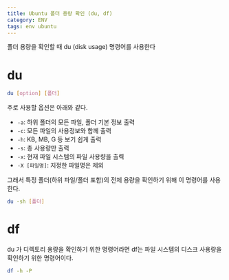 ```yaml
---
title: Ubuntu 폴더 용량 확인 (du, df)
category: ENV
tags: env ubuntu
---
```


폴더 용량을 확인할 때 du (disk usage) 명령어를 사용한다

<!--more-->

# du

```sh
du [option] [폴더]
```

주로 사용할 옵션은 아래와 같다.

- `-a`: 하위 폴더의 모든 파일, 폴더 기본 정보 출력
- `-c`: 모든 파일의 사용정보와 합께 출력
- `-h`: KB, MB, G 등 보기 쉽게 출력
- `-s`: 총 사용량만 출력
- `-x`: 현재 파일 시스템의 파일 사용량을 출력
- `-X [파일명]`: 지정한 파일명은 제외

그래서 특정 폴더(하위 파일/폴더 포함)의 전체 용량을 확인하기 위해 이 명령어를 사용한다.

```sh
du -sh [폴더]
```

# df

du 가 디렉토리 용량을 확인하기 위한 명령어라면 df는 파일 시스템의 디스크 사용량을 확인하기 위한 명령어이다.

```sh
df -h -P
```